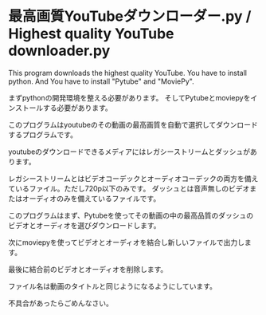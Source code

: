 # 最高画質YouTubeダウンローダー.py / Highest quality YouTube downloader.py



This program downloads the highest quality YouTube. You have to install python.  And You have to install "Pytube" and "MoviePy".

まずpythonの開発環境を整える必要があります。
そしてPytubeとmoviepyをインストールする必要があります。


このプログラムはyoutubeのその動画の最高画質を自動で選択してダウンロードするプログラムです。


youtubeのダウンロードできるメディアにはレガシーストリームとダッシュがあります。

レガシーストリームとはビデオコーデックとオーディオコーデックの両方を備えているファイル。ただし720p以下のみです。
ダッシュとは音声無しのビデオまたはオーディオのみを備えているファイルです。


このプログラムはまず、Pytubeを使ってその動画の中の最高品質のダッシュのビデオとオーディオを選びダウンロードします。

次にmoviepyを使ってビデオとオーディオを結合し新しいファイルで出力します。

最後に結合前のビデオとオーディオを削除します。

ファイル名は動画のタイトルと同じようになるようにしています。


不具合があったらごめんなさい。
